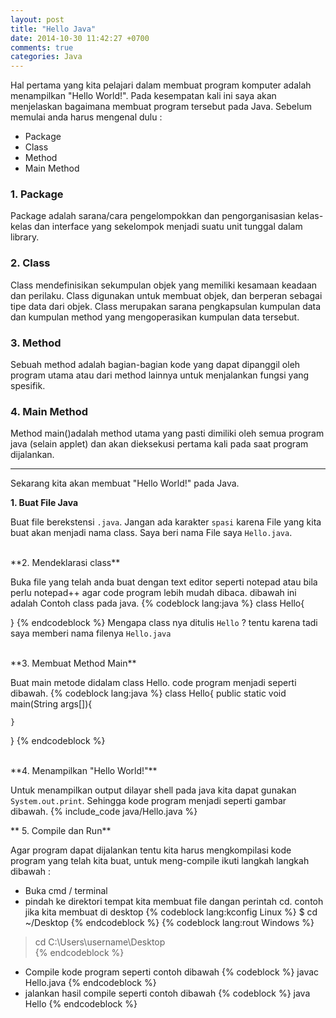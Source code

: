 ```yaml
---
layout: post
title: "Hello Java"
date: 2014-10-30 11:42:27 +0700
comments: true
categories: Java
---
```


Hal pertama yang kita pelajari dalam membuat program komputer adalah menampilkan "Hello World!". Pada kesempatan kali ini saya akan menjelaskan bagaimana membuat program tersebut pada Java. Sebelum memulai anda harus mengenal dulu :

<!-- more -->

- Package
- Class
- Method
- Main Method


### 1. Package
Package adalah sarana/cara pengelompokkan dan pengorganisasian kelas-kelas dan interface yang sekelompok menjadi suatu unit tunggal dalam library.

### 2. Class
Class mendefinisikan sekumpulan objek yang memiliki kesamaan keadaan dan perilaku. Class digunakan untuk membuat objek, dan berperan sebagai tipe data dari objek. Class merupakan sarana pengkapsulan kumpulan data dan kumpulan method yang mengoperasikan kumpulan data tersebut.

### 3. Method
Sebuah method adalah bagian-bagian kode yang dapat dipanggil oleh program utama atau dari method lainnya untuk menjalankan fungsi yang spesifik.

### 4. Main Method
Method main()adalah method utama yang pasti dimiliki oleh semua program java (selain applet) dan akan dieksekusi pertama kali pada saat program dijalankan.

<hr />

Sekarang kita akan membuat "Hello World!" pada Java.

**1. Buat File Java**

Buat file berekstensi ```.java```. Jangan ada karakter ```spasi``` karena File yang kita buat akan menjadi nama class. Saya beri nama File saya ```Hello.java```.

<br />
**2. Mendeklarasi class**

Buka file yang telah anda buat dengan text editor seperti notepad atau bila perlu notepad++ agar code program lebih mudah dibaca. dibawah ini adalah Contoh class pada java.
{% codeblock lang:java %}
class Hello{

}
{% endcodeblock %}
Mengapa class nya ditulis ```Hello``` ? tentu karena tadi saya memberi nama filenya ```Hello.java```

<br />
**3. Membuat Method Main**

Buat main metode didalam class Hello. code program menjadi seperti dibawah.
{% codeblock lang:java %}
class Hello{
	public static void main(String args[]){

	}
}
{% endcodeblock %}

<br />
**4. Menampilkan "Hello World!"**

Untuk menampilkan output dilayar shell pada java kita dapat gunakan ```System.out.print```. Sehingga kode program menjadi seperti gambar dibawah.
{% include_code java/Hello.java %}

** 5. Compile dan Run**

Agar program dapat dijalankan tentu kita harus mengkompilasi kode program yang telah kita buat, untuk meng-compile ikuti langkah langkah dibawah :

+ Buka cmd / terminal
+ pindah ke direktori tempat kita membuat file dangan perintah cd. contoh jika kita membuat di 
desktop
{% codeblock lang:kconfig Linux %}
$ cd ~/Desktop
{% endcodeblock %}
{% codeblock lang:rout Windows %}
> cd C:\Users\username\Desktop\
{% endcodeblock %}
+ Compile kode program seperti contoh dibawah
{% codeblock %}
javac Hello.java
{% endcodeblock %}
+ jalankan hasil compile seperti contoh dibawah
{% codeblock %}
java Hello
{% endcodeblock %}
